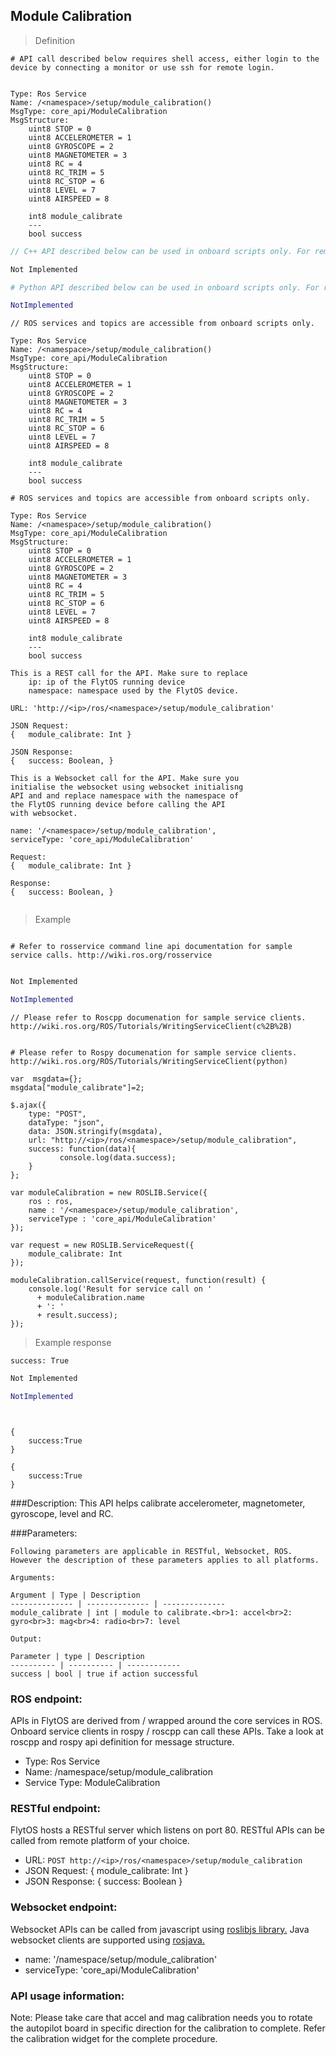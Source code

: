 ## Module Calibration


> Definition

```shell
# API call described below requires shell access, either login to the device by connecting a monitor or use ssh for remote login.


Type: Ros Service
Name: /<namespace>/setup/module_calibration()
MsgType: core_api/ModuleCalibration
MsgStructure:
    uint8 STOP = 0
    uint8 ACCELEROMETER = 1
    uint8 GYROSCOPE = 2
    uint8 MAGNETOMETER = 3
    uint8 RC = 4
    uint8 RC_TRIM = 5
    uint8 RC_STOP = 6
    uint8 LEVEL = 7
    uint8 AIRSPEED = 8
    
    int8 module_calibrate
    ---
    bool success
```

```cpp
// C++ API described below can be used in onboard scripts only. For remote scripts you can use http client libraries to call FlytOS REST endpoints from C++.

Not Implemented
```

```python
# Python API described below can be used in onboard scripts only. For remote scripts you can use http client libraries to call FlytOS REST endpoints from Python.

NotImplemented
```

```cpp--ros
// ROS services and topics are accessible from onboard scripts only.

Type: Ros Service
Name: /<namespace>/setup/module_calibration()
MsgType: core_api/ModuleCalibration
MsgStructure:
    uint8 STOP = 0
    uint8 ACCELEROMETER = 1
    uint8 GYROSCOPE = 2
    uint8 MAGNETOMETER = 3
    uint8 RC = 4
    uint8 RC_TRIM = 5
    uint8 RC_STOP = 6
    uint8 LEVEL = 7
    uint8 AIRSPEED = 8
    
    int8 module_calibrate
    ---
    bool success

```

```python--ros
# ROS services and topics are accessible from onboard scripts only.

Type: Ros Service
Name: /<namespace>/setup/module_calibration()
MsgType: core_api/ModuleCalibration
MsgStructure:
    uint8 STOP = 0
    uint8 ACCELEROMETER = 1
    uint8 GYROSCOPE = 2
    uint8 MAGNETOMETER = 3
    uint8 RC = 4
    uint8 RC_TRIM = 5
    uint8 RC_STOP = 6
    uint8 LEVEL = 7
    uint8 AIRSPEED = 8
    
    int8 module_calibrate
    ---
    bool success

```

```javascript--REST
This is a REST call for the API. Make sure to replace 
    ip: ip of the FlytOS running device
    namespace: namespace used by the FlytOS device.

URL: 'http://<ip>/ros/<namespace>/setup/module_calibration'

JSON Request:
{   module_calibrate: Int }

JSON Response:
{   success: Boolean, }

```

```javascript--Websocket
This is a Websocket call for the API. Make sure you 
initialise the websocket using websocket initialisng 
API and and replace namespace with the namespace of 
the FlytOS running device before calling the API 
with websocket.

name: '/<namespace>/setup/module_calibration',
serviceType: 'core_api/ModuleCalibration'

Request:
{   module_calibrate: Int }

Response:
{   success: Boolean, }


```


> Example

```shell

# Refer to rosservice command line api documentation for sample service calls. http://wiki.ros.org/rosservice
    
```

```cpp
Not Implemented
```

```python
NotImplemented
```

```cpp--ros
// Please refer to Roscpp documenation for sample service clients. http://wiki.ros.org/ROS/Tutorials/WritingServiceClient(c%2B%2B)

```

```python--ros

# Please refer to Rospy documenation for sample service clients. http://wiki.ros.org/ROS/Tutorials/WritingServiceClient(python)
```

```javascript--REST
var  msgdata={};
msgdata["module_calibrate"]=2;

$.ajax({
    type: "POST",
    dataType: "json",
    data: JSON.stringify(msgdata),
    url: "http://<ip>/ros/<namespace>/setup/module_calibration",  
    success: function(data){
           console.log(data.success);
    }
};

```

```javascript--Websocket
var moduleCalibration = new ROSLIB.Service({
    ros : ros,
    name : '/<namespace>/setup/module_calibration',
    serviceType : 'core_api/ModuleCalibration'
});

var request = new ROSLIB.ServiceRequest({
    module_calibrate: Int
});

moduleCalibration.callService(request, function(result) {
    console.log('Result for service call on '
      + moduleCalibration.name
      + ': '
      + result.success);
});
```


> Example response

```shell
success: True
```

```cpp
Not Implemented
```

```python
NotImplemented
```

```cpp--ros
```

```python--ros

```

```javascript--REST
{
    success:True
}

```

```javascript--Websocket
{
    success:True
}

```





###Description:
This API helps calibrate accelerometer, magnetometer, gyroscope, level and RC.

###Parameters:
    
    Following parameters are applicable in RESTful, Websocket, ROS. However the description of these parameters applies to all platforms. 
    
    Arguments:
    
    Argument | Type | Description
    -------------- | -------------- | --------------
    module_calibrate | int | module to calibrate.<br>1: accel<br>2: gyro<br>3: mag<br>4: radio<br>7: level
    
    Output:
    
    Parameter | type | Description
    ---------- | ---------- | ------------
    success | bool | true if action successful

### ROS endpoint:
APIs in FlytOS are derived from / wrapped around the core services in ROS. Onboard service clients in rospy / roscpp can call these APIs. Take a look at roscpp and rospy api definition for message structure. 

* Type: Ros Service</br> 
* Name: /namespace/setup/module_calibration</br>
* Service Type: ModuleCalibration

### RESTful endpoint:
FlytOS hosts a RESTful server which listens on port 80. RESTful APIs can be called from remote platform of your choice.

* URL: ````POST http://<ip>/ros/<namespace>/setup/module_calibration````
* JSON Request:
{
    module_calibrate: Int
}
* JSON Response:
{
    success: Boolean
}


### Websocket endpoint:
Websocket APIs can be called from javascript using  [roslibjs library.](https://github.com/RobotWebTools/roslibjs) 
Java websocket clients are supported using [rosjava.](http://wiki.ros.org/rosjava)

* name: '/namespace/setup/module_calibration'</br>
* serviceType: 'core_api/ModuleCalibration'


### API usage information:
Note: Please take care that accel and mag calibration needs you to rotate the autopilot board in specific direction for the calibration to complete. Refer the calibration widget for the complete procedure.

